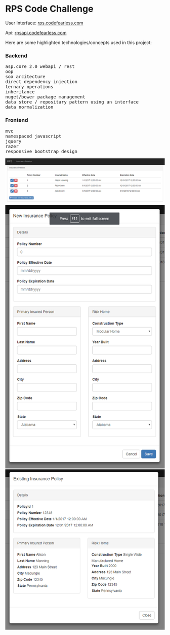 <h1>RPS Code Challenge</h1>

User Interface: <a href="http://rps.codefearless.com">rps.codefearless.com</a>

Api: <a href="http://rpsapi.codefearless.com">rpsapi.codefearless.com</a>


<p>
  Here are some highlighted technologies/concepts used in this project:
</p>

<h3>Backend</h3>

<pre>
asp.core 2.0 webapi / rest
oop
soa arcitecture
direct dependency injection
ternary operations
inheritance
nuget/bower package management
data store / repositary pattern using an interface
data normalization		 
</pre>

<h3>Frontend</h3>
<pre>
mvc
namespaced javascript
jquery
razer
responsive bootstrap design
</pre>


<img src="https://github.com/mikerosol/rps/blob/master/ScreenShots/List.PNG"><br>
<img src="https://github.com/mikerosol/rps/blob/master/ScreenShots/New.PNG"><br>
<img src="https://github.com/mikerosol/rps/blob/master/ScreenShots/Exisiting.PNG">

